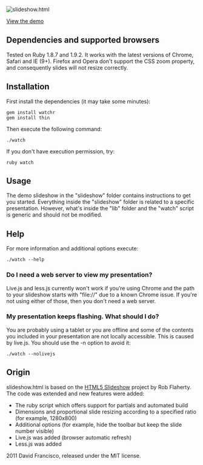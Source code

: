 ![slideshow.html](http://dmfranc.com/assets/slideshow.png)

[View the demo](http://dmfrancisco.github.com/slideshow.html/)


## Dependencies and supported browsers

Tested on Ruby 1.8.7 and 1.9.2.
It works with the latest versions of Chrome, Safari and IE (9+).
Firefox and Opera don't support the CSS zoom property, and consequently slides will not resize correctly.


## Installation

First install the dependencies (it may take some minutes):

```
gem install watchr
gem install thin
```

Then execute the following command:

```
./watch
```

If you don't have execution permission, try:

```
ruby watch
```


## Usage

The demo slideshow in the "slideshow" folder contains instructions to get you started.
Everything inside the "slideshow" folder is related to a specific presentation.
However, what's inside the "lib" folder and the "watch" script is generic and should not be modified.


## Help

For more information and additional options execute:

```
./watch --help
```

### Do I need a web server to view my presentation?

Live.js and less.js currently won't work if you’re using Chrome and the path to your slideshow starts with "file://" due to a known Chrome issue. If you're not using either of those, then you don't need a web server.

### My presentation keeps flashing. What should I do?

You are probably using a tablet or you are offline and some of the contents you included in your presentation are not locally accessible. This is caused by live.js. You should use the -n option to avoid it:

```
./watch --nolivejs
```


## Origin

slideshow.html is based on the [HTML5 Slideshow](https://github.com/robflaherty/html-slideshow) project by Rob Flaherty. The code was extended and new features were added:

* The ruby script which offers support for partials and automated build
* Dimensions and proportional slide resizing according to a specified ratio (for example, 1280x800)
* Additional options (for example, hide the toolbar but keep the slide number visible)
* Live.js was added (browser automatic refresh)
* Less.js was added


2011 David Francisco, released under the MIT license.